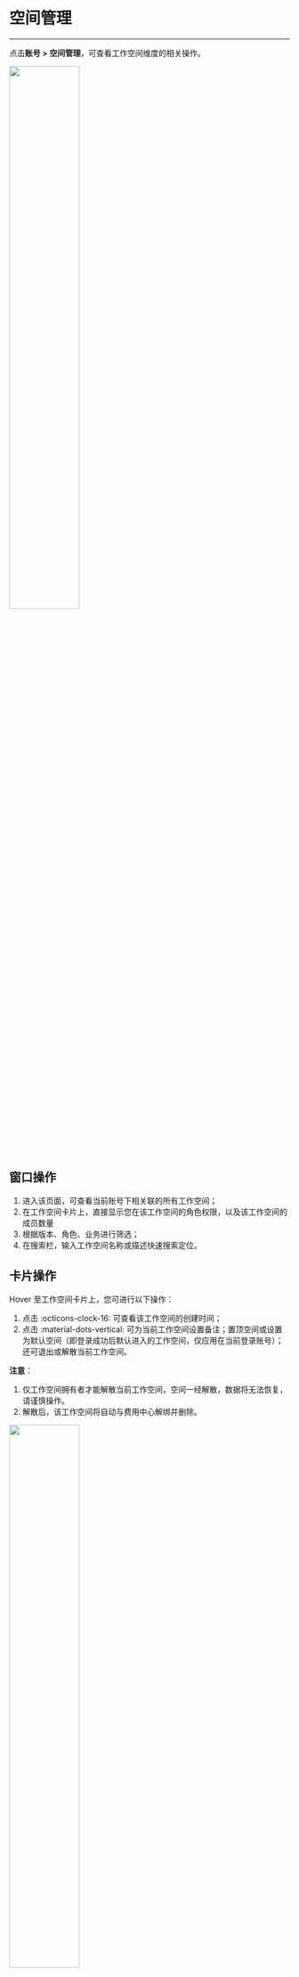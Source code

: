 # 空间管理
---

点击**账号 > 空间管理**，可查看工作空间维度的相关操作。

<img src="../img/3.space_management_2.png" width="50%" >

## 窗口操作

1. 进入该页面，可查看当前账号下相关联的所有工作空间；
2. 在工作空间卡片上，直接显示您在该工作空间的角色权限，以及该工作空间的成员数量
3. 根据版本、角色、业务进行筛选；
4. 在搜索栏，输入工作空间名称或描述快速搜索定位。


## 卡片操作

Hover 至工作空间卡片上，您可进行以下操作：

1. 点击 :octicons-clock-16: 可查看该工作空间的创建时间；  
2. 点击 :material-dots-vertical: 可为当前工作空间设置备注；置顶空间或设置为默认空间（即登录成功后默认进入的工作空间，仅应用在当前登录账号）；还可退出或解散当前工作空间。


**注意**：

1. 仅工作空间拥有者才能解散当前工作空间，空间一经解散，数据将无法恢复，请谨慎操作。
2. 解散后，该工作空间将自动与费用中心解绑并删除。

<img src="../img/space-risk.png" width="50%" >




## 更多阅读

<font size=2>

<div class="grid cards" markdown>

- [<font color="coral"> :fontawesome-solid-arrow-right-long: &nbsp; **何为作战室？**</font>](../management/settings/key-metrics.md)

</div>

</font>